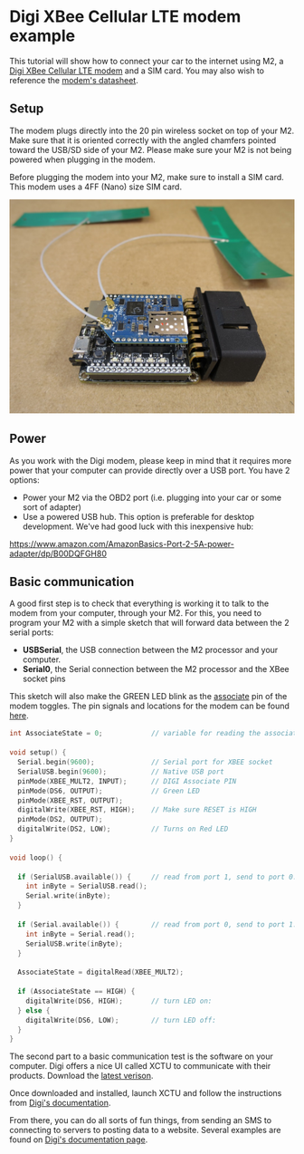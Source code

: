 # Digi XBee Cellular LTE modem example

This tutorial will show how to connect your car to the internet using M2, a [Digi XBee Cellular LTE modem]((https://www.digi.com/products/xbee-rf-solutions/embedded-cellular-modems/digi-xbee-cellular)) and a SIM card. You may also wish to reference the [modem's datasheet](https://www.digi.com/pdf/ds_xbee-cellular.pdf).

## Setup

The modem plugs directly into the 20 pin wireless socket on top of your M2. Make sure that it is oriented correctly with the angled chamfers pointed toward the USB/SD side of your M2.  Please make sure your M2 is not being powered when plugging in the modem.

Before plugging the modem into your M2, make sure to install a SIM card. This modem uses a 4FF (Nano) size SIM card.

<img src="/images/DIGI_modem.png" width="640" />

## Power

As you work with the Digi modem, please keep in mind that it requires more power that your computer can provide directly over a USB port. You have 2 options:

- Power your M2 via the OBD2 port (i.e. plugging into your car or some sort of adapter)
- Use a powered USB hub. This option is preferable for desktop development. We've had good luck with this inexpensive hub:

https://www.amazon.com/AmazonBasics-Port-2-5A-power-adapter/dp/B00DQFGH80

## Basic communication

A good first step is to check that everything is working it to talk to the modem from your computer, through your M2. For this, you need to program your M2 with a simple sketch that will forward data between the 2 serial ports:

- **USBSerial**, the USB connection between the M2 processor and your computer.
- **Serial0**, the Serial connection between the M2 processor and the XBee socket pins

This sketch will also make the GREEN LED blink as the [associate](https://www.digi.com/resources/documentation/digidocs/90001525/default.htm#reference/r_cell_associate_led.htm%3FTocPath%3DHardware%7C_____4) pin of the modem toggles. The pin signals and locations for the modem can be found [here](https://www.digi.com/resources/documentation/digidocs/90001525/default.htm#reference/r_pinouts_th.htm%3FTocPath%3DHardware%7CPin%2520signals%7C_____0).

```cpp
int AssociateState = 0;            // variable for reading the associate status

void setup() {
  Serial.begin(9600);              // Serial port for XBEE socket
  SerialUSB.begin(9600);           // Native USB port
  pinMode(XBEE_MULT2, INPUT);      // DIGI Associate PIN
  pinMode(DS6, OUTPUT);            // Green LED
  pinMode(XBEE_RST, OUTPUT);
  digitalWrite(XBEE_RST, HIGH);    // Make sure RESET is HIGH
  pinMode(DS2, OUTPUT);
  digitalWrite(DS2, LOW);          // Turns on Red LED
}

void loop() {

  if (SerialUSB.available()) {     // read from port 1, send to port 0:
    int inByte = SerialUSB.read();
    Serial.write(inByte);
  }

  if (Serial.available()) {        // read from port 0, send to port 1:
    int inByte = Serial.read();
    SerialUSB.write(inByte);
  }

  AssociateState = digitalRead(XBEE_MULT2);

  if (AssociateState == HIGH) {
    digitalWrite(DS6, HIGH);       // turn LED on:
  } else {
    digitalWrite(DS6, LOW);        // turn LED off:
  }
}
```

The second part to a basic communication test is the software on your computer. Digi offers a nice UI called XCTU to communicate with their products. Download the [latest verison](https://www.digi.com/products/xbee-rf-solutions/xctu-software/xctu).

Once downloaded and installed, launch XCTU and follow the instructions from [Digi's documentation](https://www.digi.com/resources/documentation/digidocs/90001525/default.htm#tasks/t_add_device.htm%3FTocPath%3DGetting%2520started%2520with%2520the%2520XBee%2520Cellular%2520Modem%2520Development%2520Kit%7CConfigure%2520the%2520device%2520using%2520XCTU%7C_____1).

From there, you can do all sorts of fun things, from sending an SMS to connecting to servers to posting data to a website. Several examples are found on [Digi's documentation page](https://www.digi.com/resources/documentation/digidocs/90001525/default.htm).

<!--

#### A more advanced cellular project

The next step is to replace the commands coming from your computer with commands directly from M2. In other words, the processor on M2 will communicate with the modem without intervention. Let's do a more advanced project!

To be continued...

-->